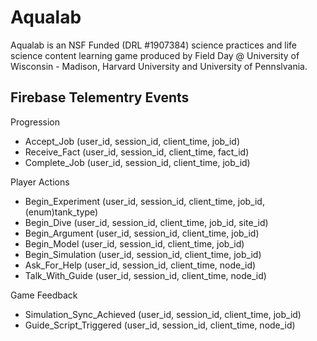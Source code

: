 # Aqualab
Aqualab is an NSF Funded (DRL #1907384) science practices and life science content learning game produced by Field Day @ University of Wisconsin - Madison, Harvard University and University of Pennslvania.

## Firebase Telementry Events

Progression
* Accept_Job (user_id, session_id, client_time, job_id)
* Receive_Fact (user_id, session_id, client_time, fact_id)
* Complete_Job (user_id, session_id, client_time, job_id)

Player Actions
* Begin_Experiment (user_id, session_id, client_time, job_id, (enum)tank_type)
* Begin_Dive (user_id, session_id, client_time, job_id, site_id)
* Begin_Argument (user_id, session_id, client_time, job_id)
* Begin_Model (user_id, session_id, client_time, job_id)
* Begin_Simulation (user_id, session_id, client_time, job_id)
* Ask_For_Help (user_id, session_id, client_time, node_id)
* Talk_With_Guide (user_id, session_id, client_time, node_id)

Game Feedback
* Simulation_Sync_Achieved (user_id, session_id, client_time, job_id)
* Guide_Script_Triggered (user_id, session_id, client_time, node_id)
